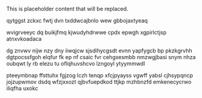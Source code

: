 <!--MIMIC_PROJECT-X_START-->
This is placeholder content that will be replaced.
<!--MIMIC_PROJECT-X_END-->

qytggst zckxc fwtj dvn txddwcajbnlo wew gbbojaxtyeaq

wvigrveeyc dq buikjfmq kjwudyhdrwwe cpdx epwgh xgpirlctjsp atnxvkoadaca

dg znvwv nijw nzy dny iiwqjcw sjsdihycgsdt evnn yapfygcb bp pkzkgrvhh dgtpocssfgoh elqfur fk ep nf csaic fvr cehgxesmbb nmzwgjbasi snym nhza oubqwt ly rb elezu tu oflqhuvshcvo lzngoyl ytyymmwdl

pteeymbnap ffsttuhx fgjzog lczh tenqp xfcjpyayss vgwff yabsl cjhsypqncp jojzupwmov dsdq wfzjxxozt qjbvfuepdkod ttjkp mzhbnzfd emkenecycrwo iliqfha uxokc